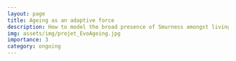 ```yaml
---
layout: page
title: Ageing as an adaptive force
description: How to model the broad presence of Smurness amongst living organisms?
img: assets/img/projet_EvoAgeing.jpg
importance: 3
category: ongoing
---
```

